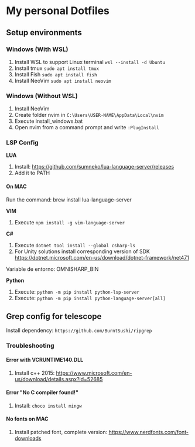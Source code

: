 # My personal Dotfiles

## Setup environments

### Windows (With WSL)

1) Install WSL to support Linux terminal
    `wsl --install -d Ubuntu`
1) Install tmux
    `sudo apt install tmux`
1) Install Fish
    `sudo apt install fish`
1) Install NeoVim
    `sudo apt install neovim`

### Windows (Without WSL)

1) Install NeoVim
2) Create folder nvim in `C:\Users\USER-NAME\AppData\Local\nvim`
3) Execute install_windows.bat
4) Open nvim from a command prompt and write `:PlugInstall`

### LSP Config

**LUA**

1) Install: https://github.com/sumneko/lua-language-server/releases
1) Add it to PATH

#### On MAC

Run the command: brew install lua-language-server

**VIM**

1) Execute `npm install -g vim-language-server`

**C#**

1) Execute `dotnet tool install --global csharp-ls`
2) For Unity solutions install corresponding version of SDK
   https://dotnet.microsoft.com/en-us/download/dotnet-framework/net471

Variable de entorno:
OMNISHARP_BIN

**Python**

1) Execute: `python -m pip install python-lsp-server`
2) Execute: `python -m pip install python-language-server[all]`

## Grep config for telescope

Install dependency: `https://github.com/BurntSushi/ripgrep`

### Troubleshooting

#### Error with VCRUNTIME140.DLL

1) Install c++ 2015: https://www.microsoft.com/en-us/download/details.aspx?id=52685

#### Error "No C compiler found!"

1) Install: `choco install mingw`

#### No fonts on MAC

1) Install patched font, complete version: https://www.nerdfonts.com/font-downloads
